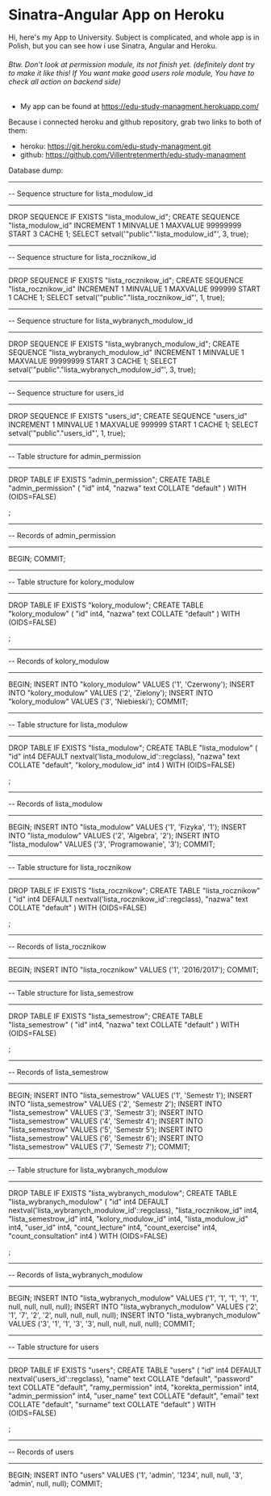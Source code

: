# Sinatra-Angular App on Heroku

Hi, here's my App to University. Subject is complicated, and whole app is in Polish, but you can see how i use Sinatra, Angular and Heroku.

###### Btw. Don't look at permission module, its not finish yet. (definitely dont try to make it like this! If You want make good users role module, You have to check all action on backend side)

* My app can be found at https://edu-study-managment.herokuapp.com/

Because i connected heroku and github repository, grab two links to both of them:

* heroku: https://git.heroku.com/edu-study-managment.git
* github: https://github.com/Villentretenmerth/edu-study-managment

Database dump: 

-- ----------------------------
-- Sequence structure for lista_modulow_id
-- ----------------------------
DROP SEQUENCE IF EXISTS "lista_modulow_id";
CREATE SEQUENCE "lista_modulow_id"
 INCREMENT 1
 MINVALUE 1
 MAXVALUE 99999999
 START 3
 CACHE 1;
SELECT setval('"public"."lista_modulow_id"', 3, true);

-- ----------------------------
-- Sequence structure for lista_rocznikow_id
-- ----------------------------
DROP SEQUENCE IF EXISTS "lista_rocznikow_id";
CREATE SEQUENCE "lista_rocznikow_id"
 INCREMENT 1
 MINVALUE 1
 MAXVALUE 999999
 START 1
 CACHE 1;
SELECT setval('"public"."lista_rocznikow_id"', 1, true);

-- ----------------------------
-- Sequence structure for lista_wybranych_modulow_id
-- ----------------------------
DROP SEQUENCE IF EXISTS "lista_wybranych_modulow_id";
CREATE SEQUENCE "lista_wybranych_modulow_id"
 INCREMENT 1
 MINVALUE 1
 MAXVALUE 99999999
 START 3
 CACHE 1;
SELECT setval('"public"."lista_wybranych_modulow_id"', 3, true);

-- ----------------------------
-- Sequence structure for users_id
-- ----------------------------
DROP SEQUENCE IF EXISTS "users_id";
CREATE SEQUENCE "users_id"
 INCREMENT 1
 MINVALUE 1
 MAXVALUE 999999
 START 1
 CACHE 1;
SELECT setval('"public"."users_id"', 1, true);

-- ----------------------------
-- Table structure for admin_permission
-- ----------------------------
DROP TABLE IF EXISTS "admin_permission";
CREATE TABLE "admin_permission" (
"id" int4,
"nazwa" text COLLATE "default"
)
WITH (OIDS=FALSE)

;

-- ----------------------------
-- Records of admin_permission
-- ----------------------------
BEGIN;
COMMIT;

-- ----------------------------
-- Table structure for kolory_modulow
-- ----------------------------
DROP TABLE IF EXISTS "kolory_modulow";
CREATE TABLE "kolory_modulow" (
"id" int4,
"nazwa" text COLLATE "default"
)
WITH (OIDS=FALSE)

;

-- ----------------------------
-- Records of kolory_modulow
-- ----------------------------
BEGIN;
INSERT INTO "kolory_modulow" VALUES ('1', 'Czerwony');
INSERT INTO "kolory_modulow" VALUES ('2', 'Zielony');
INSERT INTO "kolory_modulow" VALUES ('3', 'Niebieski');
COMMIT;

-- ----------------------------
-- Table structure for lista_modulow
-- ----------------------------
DROP TABLE IF EXISTS "lista_modulow";
CREATE TABLE "lista_modulow" (
"id" int4 DEFAULT nextval('lista_modulow_id'::regclass),
"nazwa" text COLLATE "default",
"kolory_modulow_id" int4
)
WITH (OIDS=FALSE)

;

-- ----------------------------
-- Records of lista_modulow
-- ----------------------------
BEGIN;
INSERT INTO "lista_modulow" VALUES ('1', 'Fizyka', '1');
INSERT INTO "lista_modulow" VALUES ('2', 'Algebra', '2');
INSERT INTO "lista_modulow" VALUES ('3', 'Programowanie', '3');
COMMIT;

-- ----------------------------
-- Table structure for lista_rocznikow
-- ----------------------------
DROP TABLE IF EXISTS "lista_rocznikow";
CREATE TABLE "lista_rocznikow" (
"id" int4 DEFAULT nextval('lista_rocznikow_id'::regclass),
"nazwa" text COLLATE "default"
)
WITH (OIDS=FALSE)

;

-- ----------------------------
-- Records of lista_rocznikow
-- ----------------------------
BEGIN;
INSERT INTO "lista_rocznikow" VALUES ('1', '2016/2017');
COMMIT;

-- ----------------------------
-- Table structure for lista_semestrow
-- ----------------------------
DROP TABLE IF EXISTS "lista_semestrow";
CREATE TABLE "lista_semestrow" (
"id" int4,
"nazwa" text COLLATE "default"
)
WITH (OIDS=FALSE)

;

-- ----------------------------
-- Records of lista_semestrow
-- ----------------------------
BEGIN;
INSERT INTO "lista_semestrow" VALUES ('1', 'Semestr 1');
INSERT INTO "lista_semestrow" VALUES ('2', 'Semestr 2');
INSERT INTO "lista_semestrow" VALUES ('3', 'Semestr 3');
INSERT INTO "lista_semestrow" VALUES ('4', 'Semestr 4');
INSERT INTO "lista_semestrow" VALUES ('5', 'Semestr 5');
INSERT INTO "lista_semestrow" VALUES ('6', 'Semestr 6');
INSERT INTO "lista_semestrow" VALUES ('7', 'Semestr 7');
COMMIT;

-- ----------------------------
-- Table structure for lista_wybranych_modulow
-- ----------------------------
DROP TABLE IF EXISTS "lista_wybranych_modulow";
CREATE TABLE "lista_wybranych_modulow" (
"id" int4 DEFAULT nextval('lista_wybranych_modulow_id'::regclass),
"lista_rocznikow_id" int4,
"lista_semestrow_id" int4,
"kolory_modulow_id" int4,
"lista_modulow_id" int4,
"user_id" int4,
"count_lecture" int4,
"count_exercise" int4,
"count_consultation" int4
)
WITH (OIDS=FALSE)

;

-- ----------------------------
-- Records of lista_wybranych_modulow
-- ----------------------------
BEGIN;
INSERT INTO "lista_wybranych_modulow" VALUES ('1', '1', '1', '1', '1', null, null, null, null);
INSERT INTO "lista_wybranych_modulow" VALUES ('2', '1', '7', '2', '2', null, null, null, null);
INSERT INTO "lista_wybranych_modulow" VALUES ('3', '1', '1', '3', '3', null, null, null, null);
COMMIT;

-- ----------------------------
-- Table structure for users
-- ----------------------------
DROP TABLE IF EXISTS "users";
CREATE TABLE "users" (
"id" int4 DEFAULT nextval('users_id'::regclass),
"name" text COLLATE "default",
"password" text COLLATE "default",
"ramy_permission" int4,
"korekta_permission" int4,
"admin_permission" int4,
"user_name" text COLLATE "default",
"email" text COLLATE "default",
"surname" text COLLATE "default"
)
WITH (OIDS=FALSE)

;

-- ----------------------------
-- Records of users
-- ----------------------------
BEGIN;
INSERT INTO "users" VALUES ('1', 'admin', '1234', null, null, '3', 'admin', null, null);
COMMIT;